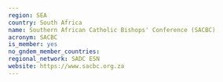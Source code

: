 ```yaml
---
region: SEA
country: South Africa
name: Southern African Catholic Bishops' Conference (SACBC)
acronym: SACBC
is_member: yes
no_gndem_member_countries:
regional_network: SADC ESN
website: https://www.sacbc.org.za
---
```


